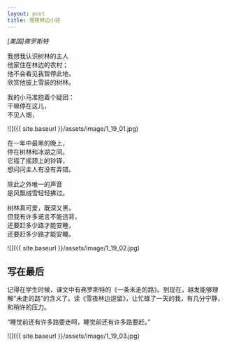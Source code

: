 ```yaml
---
layout: post
title: 雪夜林边小驻
---
```

_[美国]弗罗斯特_

我想我认识树林的主人  
他家住在林边的农村； 　　  
他不会看见我暂停此地，  
欣赏他披上雪装的树林。 

我的小马准抱着个疑团： 　　  
干嘛停在这儿，  
不见人烟，  


![]({{ site.baseurl }}/assets/image/1_19_01.jpg)

在一年中最黑的晚上， 　　  
停在树林和冰湖之间。 　  
它摇了摇颈上的铃铎， 　  
想问问主人有没有弄错。 

除此之外唯一的声音 　　  
是风飘绒雪轻轻拂过。 

树林真可爱，既深又黑， 　　  
但我有许多诺言不能违背， 　　  
还要赶多少路才能安睡， 　　  
还要赶多少路才能安睡。


![]({{ site.baseurl }}/assets/image/1_19_02.jpg)

## 写在最后
记得在学生时候，课文中有弗罗斯特的《一条未走的路》。到现在，越发能够理解“未走的路”的含义了。读《雪夜林边逗留》，让忙碌了一天的我，有几分宁静，和稍许的压力。

“睡觉前还有许多路要走呵，睡觉前还有许多路要赶。”

![]({{ site.baseurl }}/assets/image/1_19_03.jpg)
